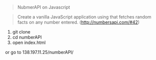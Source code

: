 > NubmerAPI on Javascript

> Create a vanilla JavaScript application using that fetches random facts on any number entered.
(http://numbersapi.com/#42)

1. git clone
2. cd numberAPI
3. open index.html

or go to 138.197.11.25/numberAPI/